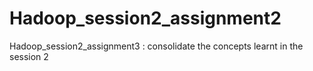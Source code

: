 # Hadoop_session2_assignment2
Hadoop_session2_assignment3 : consolidate the concepts learnt in the session 2
